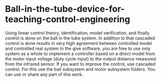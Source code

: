 # Ball-in-the-tube-device-for-teaching-control-engineering
Using linear control theory, identification, model verification, and finally control is done on the ball in the tube system. In addition to that cascaded control is done results in very high agreement between controlled model and controlled real system
In the give software, you are free to use only system as a whole to implement a controller based on a direct model from the motor input voltage (duty cycle input) to the output distance measured from the infrared sensor.
If you want to improve the control, use cascaded control. For this use the ball subsystem and motor subsystem folders.
You can use or share any part of this work.
